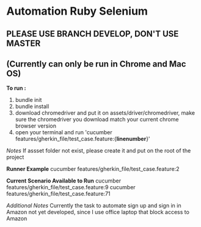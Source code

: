# Automation Ruby Selenium

## PLEASE USE BRANCH DEVELOP, DON'T USE MASTER

## (Currently can only be run in Chrome and Mac OS)

**To run :**

1. bundle init
2. bundle install
3. download chromedriver and put it on assets/driver/chromedriver, make sure the chromedriver you download match your current chrome browser version
4. open your terminal and run 'cucumber features/gherkin_file/test_case.feature:{**linenumber**}'

_Notes_
If assset folder not exist, please create it and put on the root of the project

**Runner Example**
cucumber features/gherkin_file/test_case.feature:2

**Current Scenario Available to Run**
cucumber features/gherkin_file/test_case.feature:9
cucumber features/gherkin_file/test_case.feature:71

_Additional Notes_
Currently the task to automate sign up and sign in in Amazon not yet developed, since I use office laptop that block access to Amazon

